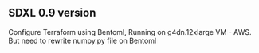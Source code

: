 ## SDXL 0.9 version

Configure Terraform using Bentoml, Running on g4dn.12xlarge VM - AWS. But need to rewrite numpy.py file on Bentoml

